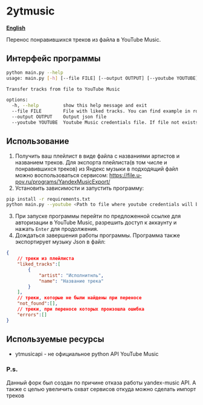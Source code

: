 # 2ytmusic

**[English](README_EN.md)**

Перенос понравившихся треков из файла в YouTube Music.

## Интерфейс программы

```bash
python main.py --help                                                         
usage: main.py [-h] [--file FILE] [--output OUTPUT] [--youtube YOUTUBE]

Transfer tracks from file to YouTube Music

options:
  -h, --help         show this help message and exit
  --file FILE        File with liked tracks. You can find example in root of project
  --output OUTPUT    Output json file
  --youtube YOUTUBE  Youtube Music credentials file. If file not exists, it will be created.
```

## Использование

1. Получить ваш плейлист в виде файла с названиями артистов и названием треков. Для экспорта плейлиста(в том числе и понравившихся треков) из Яндекс музыки в подходящий файл можно воспользоваться сервисом: https://file.u-pov.ru/programs/YandexMusicExport/
2. Установить зависимости и запустить программу:
```bash
pip install -r requirements.txt
python main.py --youtube <Path to file where youtube credentials will be stored>
```
3. При запуске программы перейти по предложенной ссылке для авторизации в YouTube Music, разрешить доступ к аккаунту и нажать `Enter` для продолжения.
4. Дождаться завершения работы программы. Программа также экспортирует музыку Json в файл:

```json
{
    // треки из плейлиста
    "liked_tracks":[
        {
            "artist": "Исполнитнль",
            "name": "Название трека"
        }
    ],
    // треки, которые не были найдены при переносе
    "not_found":[], 
    // треки, при переносе которых произошла ошибка
    "errors":[]
}
```

## Используемые ресурсы

- ytmusicapi - не официальное python API YouTube Music

### P.s.

Данный форк был создан по причине отказа работы yandex-music API. А также с целью увеличить охват сервисов откуда можно сделать импорт треков

